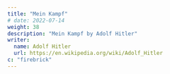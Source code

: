 ```yaml
---
title: "Mein Kampf"
# date: 2022-07-14
weight: 38
description: "Mein Kampf by Adolf Hitler"
writer:
  name: Adolf Hitler
  url: https://en.wikipedia.org/wiki/Adolf_Hitler
c: "firebrick"
---
```


